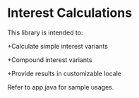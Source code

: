 # Interest Calculations
This library is intended to:
 
 +Calculate simple interest variants
 
 +Compound interest variants
 
 +Provide results in customizable locale

Refer to app.java for sample usages.
